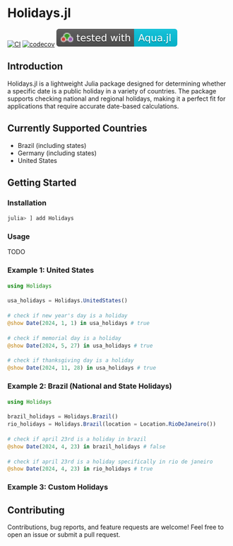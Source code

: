 # Holidays.jl

[![CI](https://github.com/raphasampaio/Holidays.jl/actions/workflows/CI.yml/badge.svg)](https://github.com/raphasampaio/Holidays.jl/actions/workflows/CI.yml)
[![codecov](https://codecov.io/gh/raphasampaio/Holidays.jl/graph/badge.svg?token=bM7aXQsSOZ)](https://codecov.io/gh/raphasampaio/Holidays.jl)
[![Aqua](https://raw.githubusercontent.com/JuliaTesting/Aqua.jl/master/badge.svg)](https://github.com/JuliaTesting/Aqua.jl)

## Introduction

Holidays.jl is a lightweight Julia package designed for determining whether a specific date is a public holiday in a variety of countries. The package supports checking national and regional holidays, making it a perfect fit for applications that require accurate date-based calculations.

## Currently Supported Countries

- Brazil (including states)
- Germany (including states)
- United States

## Getting Started

### Installation

```julia
julia> ] add Holidays
```

### Usage

TODO

### Example 1: United States

```julia
using Holidays

usa_holidays = Holidays.UnitedStates()

# check if new year's day is a holiday
@show Date(2024, 1, 1) in usa_holidays # true

# check if memorial day is a holiday
@show Date(2024, 5, 27) in usa_holidays # true

# check if thanksgiving day is a holiday
@show Date(2024, 11, 28) in usa_holidays # true
```

### Example 2: Brazil (National and State Holidays)

```julia
using Holidays

brazil_holidays = Holidays.Brazil()
rio_holidays = Holidays.Brazil(location = Location.RioDeJaneiro())

# check if april 23rd is a holiday in brazil
@show Date(2024, 4, 23) in brazil_holidays # false

# check if april 23rd is a holiday specifically in rio de janeiro
@show Date(2024, 4, 23) in rio_holidays # true
```

### Example 3: Custom Holidays

## Contributing

Contributions, bug reports, and feature requests are welcome! Feel free to open an issue or submit a pull request.
